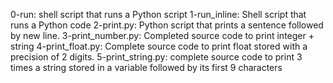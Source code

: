 0-run: shell script that runs a Python script
1-run_inline: Shell script that runs a Python code
2-print.py: Python script that prints a sentence followed by new line.
3-print_number.py: Completed source code to print integer + string
4-print_float.py: Complete source code to print float stored with a precision  of 2 digits.
5-print_string.py: complete source code to print 3 times a string stored in a variable followed by its first 9 characters


